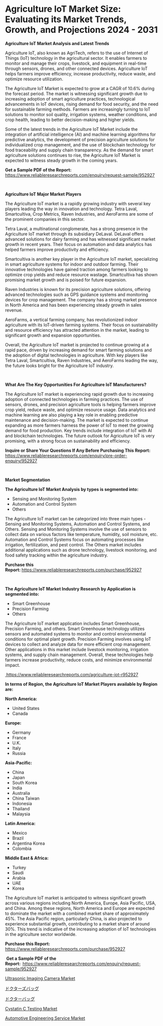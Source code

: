 <p><h1>Agriculture IoT Market Size: Evaluating its Market Trends, Growth, and Projections 2024 - 2031</h1></p><p><strong>Agriculture IoT Market Analysis and Latest Trends</strong></p>
<p><p>Agriculture IoT, also known as AgriTech, refers to the use of Internet of Things (IoT) technology in the agricultural sector. It enables farmers to monitor and manage their crops, livestock, and equipment in real-time through sensors, drones, and other connected devices. Agriculture IoT helps farmers improve efficiency, increase productivity, reduce waste, and optimize resource utilization.</p><p>The Agriculture IoT Market is expected to grow at a CAGR of 10.6% during the forecast period. The market is witnessing significant growth due to increasing adoption of smart agriculture practices, technological advancements in IoT devices, rising demand for food security, and the need for sustainable farming methods. Farmers are increasingly turning to IoT solutions to monitor soil quality, irrigation systems, weather conditions, and crop health, leading to better decision-making and higher yields.</p><p>Some of the latest trends in the Agriculture IoT Market include the integration of artificial intelligence (AI) and machine learning algorithms for predictive analytics, the development of precision agriculture solutions for individualized crop management, and the use of blockchain technology for food traceability and supply chain transparency. As the demand for smart agriculture solutions continues to rise, the Agriculture IoT Market is expected to witness steady growth in the coming years.</p></p>
<p><strong>Get a Sample PDF of the Report:&nbsp;</strong> <a href="https://www.reliableresearchreports.com/enquiry/request-sample/952927">https://www.reliableresearchreports.com/enquiry/request-sample/952927</a></p>
<p>&nbsp;</p>
<p><strong>Agriculture IoT Major Market Players</strong></p>
<p><p>The Agriculture IoT market is a rapidly growing industry with several key players leading the way in innovation and technology. Tetra Laval, Smartcultiva, Crop Metrics, Raven Industries, and AeroFarms are some of the prominent companies in this sector.</p><p>Tetra Laval, a multinational conglomerate, has a strong presence in the Agriculture IoT market through its subsidiary DeLaval. DeLaval offers advanced solutions for dairy farming and has witnessed significant market growth in recent years. Their focus on automation and data analytics has helped farmers improve productivity and efficiency.</p><p>Smartcultiva is another key player in the Agriculture IoT market, specializing in smart agriculture systems for indoor and outdoor farming. Their innovative technologies have gained traction among farmers looking to optimize crop yields and reduce resource wastage. Smartcultiva has shown promising market growth and is poised for future expansion.</p><p>Raven Industries is known for its precision agriculture solutions, offering advanced technologies such as GPS guidance systems and monitoring devices for crop management. The company has a strong market presence in North America and has been experiencing steady growth in sales revenue.</p><p>AeroFarms, a vertical farming company, has revolutionized indoor agriculture with its IoT-driven farming systems. Their focus on sustainability and resource efficiency has attracted attention in the market, leading to significant growth and expansion opportunities.</p><p>Overall, the Agriculture IoT market is projected to continue growing at a rapid pace, driven by increasing demand for smart farming solutions and the adoption of digital technologies in agriculture. With key players like Tetra Laval, Smartcultiva, Raven Industries, and AeroFarms leading the way, the future looks bright for the Agriculture IoT industry.</p></p>
<p>&nbsp;</p>
<p><strong>What Are The Key Opportunities For Agriculture IoT Manufacturers?</strong></p>
<p><p>The Agriculture IoT market is experiencing rapid growth due to increasing adoption of connected technologies in farming practices. The use of sensors, drones, and precision agriculture tools is helping farmers improve crop yield, reduce waste, and optimize resource usage. Data analytics and machine learning are also playing a key role in enabling predictive maintenance and decision-making. The market is expected to continue expanding as more farmers harness the power of IoT to meet the growing demand for food production. Key trends include integration of IoT with AI and blockchain technologies. The future outlook for Agriculture IoT is very promising, with a strong focus on sustainability and efficiency.</p></p>
<p><strong>Inquire or Share Your Questions If Any Before Purchasing This Report:</strong> <a href="https://www.reliableresearchreports.com/enquiry/pre-order-enquiry/952927">https://www.reliableresearchreports.com/enquiry/pre-order-enquiry/952927</a></p>
<p>&nbsp;</p>
<p><strong>Market Segmentation</strong></p>
<p><strong>The Agriculture IoT Market Analysis by types is segmented into:</strong></p>
<p><ul><li>Sensing and Monitoring System</li><li>Automation and Control System</li><li>Others</li></ul></p>
<p><p>The Agriculture IoT market can be categorized into three main types - Sensing and Monitoring Systems, Automation and Control Systems, and Others. Sensing and Monitoring Systems involve the use of sensors to collect data on various factors like temperature, humidity, soil moisture, etc. Automation and Control Systems focus on automating processes like irrigation, fertilization, and pest control. The Others market includes additional applications such as drone technology, livestock monitoring, and food safety tracking within the agriculture industry.</p></p>
<p><strong>Purchase this Report:&nbsp;</strong><a href="https://www.reliableresearchreports.com/purchase/952927">https://www.reliableresearchreports.com/purchase/952927</a></p>
<p>&nbsp;</p>
<p><strong>The Agriculture IoT Market Industry Research by Application is segmented into:</strong></p>
<p><ul><li>Smart Greenhouse</li><li>Precision Farming</li><li>Others</li></ul></p>
<p><p>The Agriculture IoT market application includes Smart Greenhouse, Precision Farming, and others. Smart Greenhouse technology utilizes sensors and automated systems to monitor and control environmental conditions for optimal plant growth. Precision Farming involves using IoT devices to collect and analyze data for more efficient crop management. Other applications in this market include livestock monitoring, irrigation systems, and supply chain management. Overall, these technologies help farmers increase productivity, reduce costs, and minimize environmental impact.</p></p>
<p><a href="https://www.reliableresearchreports.com/agriculture-iot-r952927">&nbsp;https://www.reliableresearchreports.com/agriculture-iot-r952927</a></p>
<p><strong>In terms of Region, the Agriculture IoT Market Players available by Region are:</strong></p>
<p>
    <p> <strong> North America: </strong>
        <ul>
            <li>United States</li>
            <li>Canada</li>
        </ul>
        </p> 
    <p> <strong> Europe: </strong>
        <ul>
            <li>Germany</li>
            <li>France</li>
            <li>U.K.</li>
            <li>Italy</li>
            <li>Russia</li>
        </ul>
        </p> 
    <p> <strong> Asia-Pacific: </strong>
        <ul>
            <li>China</li>
            <li>Japan</li>
            <li>South Korea</li>
            <li>India</li>
            <li>Australia</li>
            <li>China Taiwan</li>
            <li>Indonesia</li>
            <li>Thailand</li>
            <li>Malaysia</li>
        </ul>
        </p> 
    <p> <strong> Latin America: </strong>
        <ul>
            <li>Mexico</li>
            <li>Brazil</li>
            <li>Argentina Korea</li>
            <li>Colombia</li>
        </ul>
        </p> 
    <p> <strong> Middle East & Africa: </strong>
        <ul>
            <li>Turkey</li>
            <li>Saudi</li>
            <li>Arabia</li>
            <li>UAE</li>
            <li>Korea</li>
        </ul>
    </p>
    </p>
<p><p>The Agriculture IoT market is anticipated to witness significant growth across various regions including North America, Europe, Asia Pacific, USA, and China. Among these regions, North America and Europe are expected to dominate the market with a combined market share of approximately 45%. The Asia Pacific region, particularly China, is also projected to experience substantial growth, contributing to a market share of around 30%. This trend is indicative of the increasing adoption of IoT technologies in the agriculture sector worldwide.</p></p>
<p><strong>Purchase this Report: </strong><a href="https://www.reliableresearchreports.com/purchase/952927">https://www.reliableresearchreports.com/purchase/952927</a></p>
<p>&nbsp;<strong>Get a Sample PDF of the Report:&nbsp;&nbsp;</strong><a href="https://www.reliableresearchreports.com/enquiry/request-sample/952927">https://www.reliableresearchreports.com/enquiry/request-sample/952927</a></p>
<p><strong></strong></p>
<p><p><a href="https://www.linkedin.com/pulse/ultrasonic-imaging-camera-market-furnishes-information-share-trends-sc2ff">Ultrasonic Imaging Camera Market</a></p><p><a href="https://github.com/nemesis2824/Market-Research-Report-List-1/blob/main/811411554262.md">ドクターズバッグ</a></p><p><a href="https://github.com/CieloStamm/Market-Research-Report-List-1/blob/main/711202354263.md">ドクターバッグ</a></p><p><a href="https://github.com/gamblestampleyjenny50m5sl6/Market-Research-Report-List-2/blob/main/cystatin-c-testing-market.md">Cystatin C Testing Market</a></p><p><a href="https://github.com/nicholepatriciadoylenwnrjr0/Market-Research-Report-List-2/blob/main/automotive-engineering-service-market.md">Automotive Engineering Service Market</a></p></p>